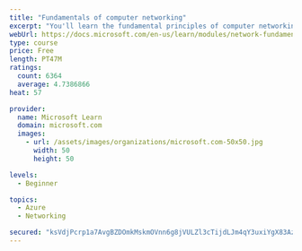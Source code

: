 ```yaml
---
title: "Fundamentals of computer networking"
excerpt: "You'll learn the fundamental principles of computer networking to prepare you for the Azure admin and developer learning paths."
webUrl: https://docs.microsoft.com/en-us/learn/modules/network-fundamentals/
type: course
price: Free
length: PT47M
ratings:
  count: 6364
  average: 4.7386866
heat: 57

provider:
  name: Microsoft Learn
  domain: microsoft.com
  images:
    - url: /assets/images/organizations/microsoft.com-50x50.jpg
      width: 50
      height: 50

levels:
  - Beginner

topics:
  - Azure
  - Networking

secured: "ksVdjPcrp1a7AvgBZDOmkMskmOVnn6g8jVULZl3cTijdLJm4qY3uxiYgX83Az0tJ+zwjMkR3/8DHXDRi1HUkX0yWeOwY/5uaL29JFuey/V0QD4iD2dROSE05NqUCrNV8BS1izdq0oij3G3uEtFsmXY9U0T0gulfL+UE0KXNUP3L49ss7QgEdDTP/nEW/ivhCpkltM0YBZTHYO3xpgRA1OdOLwomeObK7oBT5jvMdva3ysasCNkP96yya3mp9JJx4Wc5iAE6rT9VSDvT72vyOm5jq4k3WrrUij7+ZfWOD3rq68lcivBMGhEO3cvIERWXVg1XU4ouELOcCs8fAt0lYlWf6mgtq+OHhfW3e5EdPI37jYPku77u7UQ6vzPXjKkGrNs7qYVfGGIoyhTZnipfUInOguQtz1I4qStO9eCCt50Y=;r6ANRjtyIBBI1DNUicjY+A=="
---
```


